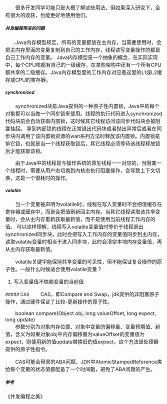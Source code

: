 <font size="3">
&emsp;&emsp;很多开发同学可能只是大概了解这些用法，但如果深入研究下，会有很大的收获，也能更好地使用他们。<br>
</font>

##### 并发编程带来的问题
<font size="3">
&emsp;&emsp;Java内存模型规定，所有的变量都放在主内存，当需要使用时，会把主内存里面的变量复制到自己的工作内存，线程读写变量操作的都是自己工作内存的变量。
Java内存模型是一个抽象的概念，在实际实现中，每个CPU核都有自己的一级缓存，在某些架构中还有一个所有CPU都共享的二级缓存。Java内存模型里的工作内存对应着这里的L1或L2缓存或CPU的寄存器。<br>
</font>

##### synchronized
<font size="3">
&emsp;&emsp;synchronized块是Java提供的一种原子性内置锁，Java中的每个对象都可以当做一个同步锁来使用。线程的执行代码进入synchronized代码块前会自动获取内部锁，这时候其它线程访问该同步代码块会被阻塞挂起。
拿到内部锁的线程在正常退出代码块或者抛出异常后或者在同步块内调用了该内置锁资源的wait系列方法时释放该内置锁。内置锁是排它锁，也就是当一个线程获取锁后，其它线程必须等待该线程释放锁后才能获取该锁。<br>

&emsp;&emsp;由于Java中的线程是与操作系统的原生线程一一对应的，当阻塞一个线程时，需要从用户态切换到内核态执行阻塞操作，会导致上下文切换，这是一个很耗时的操作。<br>
</font>
##### volatile
<font size="3">
&emsp;&emsp;当一个变量被声明为volatile时，线程在写入变量时不会把值缓存在寄存器或缓存中，而是会把值刷新回主内存。当其它线程读取该共享变量时，会从主内存重新获取最新值，而不是使用当前线程工作内存的值。
可以这样理解，线程写入volatile变量值时等价于线程退出synchronized同步块，此时会把写入工作内存的变量值同步到主内存，读取volatile变量时相当于进入同步块，此时会清空本地内存变量值，再从主内存获取最新值。<br>

&emsp;&emsp;volatile关键字能保持共享变量的可见性，但不能保证复合操作的原子性。一般什么时候适合使用volatile变量？<br>

1. 写入变量值不依赖变量的当前值<br>
</font>
##### CAS
<font size="3">
&emsp;&emsp;CAS，即Compare and Swap，jdk提供的非阻塞原子操作，通过硬件保证了比较-更新操作的原子性。<br>

&emsp;&emsp;boolean compare(Object obj, long valueOffset, long expect, long update)<br>
&emsp;&emsp;参数分别为对象内存位置、对象中变量的偏移量、变量预期值、新值，含义为如果对象obj中内存偏移量为valueOffset的变量值为expect，则使用新的值update替换旧的值expect。这个方法是处理器提供的原子性指令。<br>

&emsp;&emsp;CAS可能会带来的ABA问题，JDK中AtomicStampedReference类给每个变量的状态值都配备了一个时间戳，避免了ABA问题的产生。<br>
</font>

##### 参考
<font size="3">
《并发编程之美》
</font>